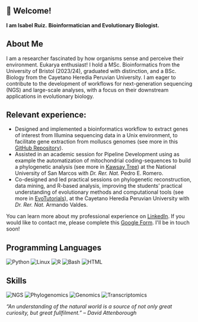## 👋 Welcome!
**I am Isabel Ruiz.**
**Bioinformatician and Evolutionary Biologist.**

## About Me
I am a researcher fascinated by how organisms sense and perceive their environment. Eukarya enthusiast! I hold a MSc. Bioinformatics from the University of Bristol (2023/24), graduated with distinction, and a BSc. Biology from the Cayetano Heredia Peruvian University. I am eager to contribute to the development of workflows for next-generation sequencing (NGS) and large-scale analyses, with a focus on their downstream applications in evolutionary biology.

## Relevant experience:
* Designed and implemented a bioinformatics workflow to extract genes of interest from Illumina sequencing data in a Unix environment, to  facilitate gene extraction from molluscs genomes (see more in this [GitHub Repository](https://github.com/sciruiz/euk-illumina-gene-extraction-pipeline)).
* Assisted in an academic session for Pipeline Development using as example the automatization of mitochondrial coding-sequences to build a phylogenetic analysis (see more in [Kawsay Tree](https://github.com/sciruiz/KawsayTree)) at the National University of San Marcos with *Dr. Rer. Nat.* Pedro E. Romero. 
* Co-designed and led practical sessions on phylogenetic reconstruction, data mining, and R-based analysis, improving the students’ practical understanding of evolutionary methods and computational tools (see more in [EvoTutorials](https://sciruiz.github.io/evotutorials)), at the Cayetano Heredia Peruvian University with *Dr. Rer. Nat.* Armando Valdes.

You can learn more about my professional experience on [LinkedIn](https://www.linkedin.com/in/sciruiz/).
If you would like to contact me, please complete this [Google Form](https://forms.gle/ctKMwxgKzokTyNzD6). I'll be in touch soon!

## Programming Languages
![Python](https://img.shields.io/badge/Python-3776AB?logo=python&logoColor=white)
![Linux](https://img.shields.io/badge/Linux-FCC624?logo=linux&logoColor=black)
![R](https://img.shields.io/badge/R-276DC3?logo=r&logoColor=white)
![Bash](https://img.shields.io/badge/Bash-4EAA25?style=flat-square&logo=gnubash&logoColor=white)
![HTML](https://img.shields.io/badge/HTML5-E34F26?style=flat-square&logo=html5&logoColor=white)

## Skills 
![NGS](https://img.shields.io/badge/NGS-blue?style=flat-square&logo=dna&logoColor=white)
![Phylogenomics](https://img.shields.io/badge/Phylogenetics-green?style=flat-square&logo=tree&logoColor=white)
![Genomics](https://img.shields.io/badge/Genomics-purple?style=flat-square&logo=biolink&logoColor=white)
![Transcriptomics](https://img.shields.io/badge/Transcriptomics-orange?style=flat-square&logo=files&logoColor=white)

_“An understanding of the natural world is a source of not only great curiosity, but great fullfilment.” – David Attenborough_



